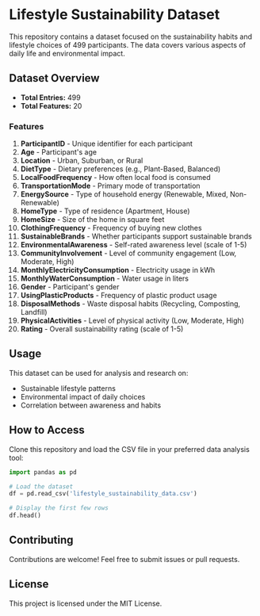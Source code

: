 # Lifestyle Sustainability Dataset

This repository contains a dataset focused on the sustainability habits and lifestyle choices of 499 participants. The data covers various aspects of daily life and environmental impact.

## Dataset Overview

- **Total Entries:** 499
- **Total Features:** 20

### Features

1. **ParticipantID** - Unique identifier for each participant
2. **Age** - Participant's age
3. **Location** - Urban, Suburban, or Rural
4. **DietType** - Dietary preferences (e.g., Plant-Based, Balanced)
5. **LocalFoodFrequency** - How often local food is consumed
6. **TransportationMode** - Primary mode of transportation
7. **EnergySource** - Type of household energy (Renewable, Mixed, Non-Renewable)
8. **HomeType** - Type of residence (Apartment, House)
9. **HomeSize** - Size of the home in square feet
10. **ClothingFrequency** - Frequency of buying new clothes
11. **SustainableBrands** - Whether participants support sustainable brands
12. **EnvironmentalAwareness** - Self-rated awareness level (scale of 1-5)
13. **CommunityInvolvement** - Level of community engagement (Low, Moderate, High)
14. **MonthlyElectricityConsumption** - Electricity usage in kWh
15. **MonthlyWaterConsumption** - Water usage in liters
16. **Gender** - Participant's gender
17. **UsingPlasticProducts** - Frequency of plastic product usage
18. **DisposalMethods** - Waste disposal habits (Recycling, Composting, Landfill)
19. **PhysicalActivities** - Level of physical activity (Low, Moderate, High)
20. **Rating** - Overall sustainability rating (scale of 1-5)

## Usage

This dataset can be used for analysis and research on:
- Sustainable lifestyle patterns
- Environmental impact of daily choices
- Correlation between awareness and habits

## How to Access

Clone this repository and load the CSV file in your preferred data analysis tool:

```python
import pandas as pd

# Load the dataset
df = pd.read_csv('lifestyle_sustainability_data.csv')

# Display the first few rows
df.head()
```

## Contributing

Contributions are welcome! Feel free to submit issues or pull requests.

## License

This project is licensed under the MIT License.

